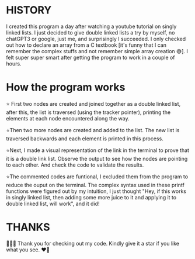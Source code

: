 # HISTORY

I created this program a day after watching a youtube tutorial on singly linked lists. I just decided to give double linked lists a try by myself, no chatGPT3 or google, just me, and surprisingly I succeeded. I only checked out how to declare an array from a C textbook [it's funny that I can remember the complex stuffs and not remember simple array creation 😅]. I felt super super smart after getting the program to work in a couple of hours.

# How the program works

⭐ First two nodes are created and joined together as a double linked list, after this, the list is traversed (using the tracker pointer), printing the elements at each node encountered along the way.

⭐Then two more nodes are created and added to the list. The new list is traversed backwards and each element is printed in this process. 

⭐Next, I made a visual representation of the link in the terminal to prove that it is a double link list. Observe the output to see how the nodes are pointing to each other. And check the code to validate the results.

⭐The commented codes are funtional, I excluded them from the program to reduce the ouput on the terminal. The complex syntax used in these printf functions were figured out by my intuition, I just thought "Hey, if this works in singly linked list, then adding some more juice to it and applying it to double linked list, will work", and it did! 


# THANKS 
🥰🥰🥰 Thank you for checking out my code. Kindly give it a star if you like what you see. ❤💝
